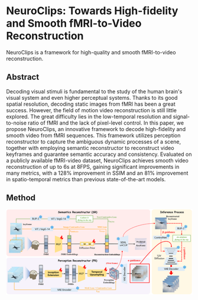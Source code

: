 # NeuroClips: Towards High-fidelity and Smooth fMRI-to-Video Reconstruction
NeuroClips is a framework for high-quality and smooth fMRI-to-video reconstruction. 
## Abstract
Decoding visual stimuli is fundamental to the study of the human brain's visual system and even higher perceptual systems. Thanks to its good spatial resolution, decoding static images from fMRI has been a great success. However, the field of motion video reconstruction is still little explored. The great difficulty lies in the low-temporal resolution and signal-to-noise ratio of fMRI and the lack of pixel-level control. In this paper, we propose NeuroClips, an innovative framework to decode high-fidelity and smooth video from fMRI sequences. This framework utilizes perception reconstructor to capture the ambiguous dynamic processes of a scene, together with employing semantic reconstructor to reconstruct video keyframes and guarantee semantic accuracy and consistency. Evaluated on a publicly available fMRI-video dataset, NeuroClips achieves smooth video reconstruction of up to 6s at 8FPS, gaining significant improvements in many metrics, with a 128% improvement in SSIM and an 81% improvement in spatio-temporal metrics than previous state-of-the-art models.

## Method
![model](model.png)
